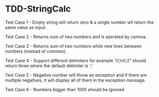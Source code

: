 # TDD-StringCalc
Test Case 1 - Empty string will return zero & a single number wll return the same value as input. 

Test Case 2 - Returns sum of two numbers and is sperated by comma.

Test Case 3 - Returns sum of two numbers while new lines between numbers (instead of commas).

Test Case 4 - Support different delimiters for example “//;\n1;2” should return three where the default delimiter is ‘;’

Test Case 5 - Negative number will throw an exception and if there are multiple negatives, it will display all of them in the exception message.

Test Case 6 - Numbers bigger than 1000 should be ignored
